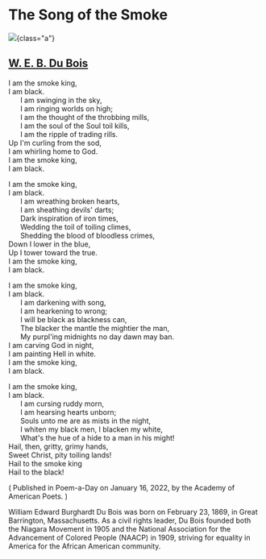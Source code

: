 # The Song of the Smoke

![](du-bois.jpg){class="a"}

## [W. E. B. Du Bois](https://poets.org/poet/w-e-b-du-bois)

I am the smoke king,\
I am black.\
      I am swinging in the sky,\
      I am ringing worlds on high;\
      I am the thought of the throbbing mills,\
      I am the soul of the Soul toil kills,\
      I am the ripple of trading rills.\
Up I'm curling from the sod,\
I am whirling home to God.\
I am the smoke king,\
I am black.

I am the smoke king,\
I am black.\
      I am wreathing broken hearts,\
      I am sheathing devils' darts;\
      Dark inspiration of iron times,\
      Wedding the toil of toiling climes,\
      Shedding the blood of bloodless crimes,\
Down I lower in the blue,\
Up I tower toward the true.\
I am the smoke king,\
I am black.

I am the smoke king,\
I am black.\
      I am darkening with song,\
      I am hearkening to wrong;\
      I will be black as blackness can,\
      The blacker the mantle the mightier the man,\
      My purpl'ing midnights no day dawn may ban.\
I am carving God in night,\
I am painting Hell in white.\
I am the smoke king,\
I am black.

I am the smoke king,\
I am black.\
      I am cursing ruddy morn,\
      I am hearsing hearts unborn;\
      Souls unto me are as mists in the night,\
      I whiten my black men, I blacken my white,\
      What's the hue of a hide to a man in his might!\
Hail, then, gritty, grimy hands,\
Sweet Christ, pity toiling lands!\
Hail to the smoke king\
Hail to the black!

( Published in Poem-a-Day on January 16, 2022, by the Academy of
American Poets. )

William Edward Burghardt Du Bois was born on February 23, 1869, in Great
Barrington, Massachusetts. As a civil rights leader, Du Bois founded
both the Niagara Movement in 1905 and the National Association for the
Advancement of Colored People (NAACP) in 1909, striving for equality in
America for the African American community.
